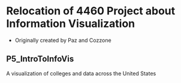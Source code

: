 Relocation of 4460 Project about Information Visualization
==========================================================
* Originally created by Paz and Cozzone

P5_IntroToInfoVis
----------------
A visualization of colleges and data across the United States
